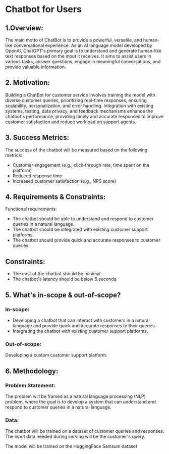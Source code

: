 # Chatbot for Users
## 1.Overview:
The main motto of ChatBot is to provide a powerful, versatile, and human-like conversational experience. As an AI language model developed by OpenAI, ChatGPT's primary goal is to understand and generate human-like text responses based on the input it receives. It aims to assist users in various tasks, answer questions, engage in meaningful conversations, and provide valuable information.
## 2. Motivation:
Building a ChatBot for customer service involves training the model with diverse customer queries, prioritizing real-time responses, ensuring scalability, personalization, and error handling. Integration with existing systems, testing, data privacy, and feedback mechanisms enhance the chatbot's performance, providing timely and accurate responses to improve customer satisfaction and reduce workload on support agents.
## 3. Success Metrics:
The success of the chatbot will be measured based on the following metrics:

- Customer engagement (e.g., click-through rate, time spent on the platform)
- Reduced response time
- Increased customer satisfaction (e.g., NPS score)
## 4. Requirements & Constraints:
Functional requirements:
- The chatbot should be able to understand and respond to customer queries in a natural language.
- The chatbot should be integrated with existing customer support platforms.
- The chatbot should provide quick and accurate responses to customer queries.
## Constraints:
- The cost of the chatbot should be minimal.
- The chatbot's latency should be below 5 seconds.

## 5. What's in-scope & out-of-scope?
### In-scope:
- Developing a chatbot that can interact with customers in a natural language and provide quick and accurate responses to their queries.
- Integrating the chatbot with existing customer support platforms.
### Out-of-scope:
Developing a custom customer support platform.
## 6. Methodology:
### Problem Statement:
The problem will be framed as a natural language processing (NLP) problem, where the goal is to develop a system that can understand and respond to customer queries in a natural language.

### Data:
The chatbot will be trained on a dataset of customer queries and responses. The input data needed during serving will be the customer's query.

The model will be trained on the HuggingFace Samsum dataset
